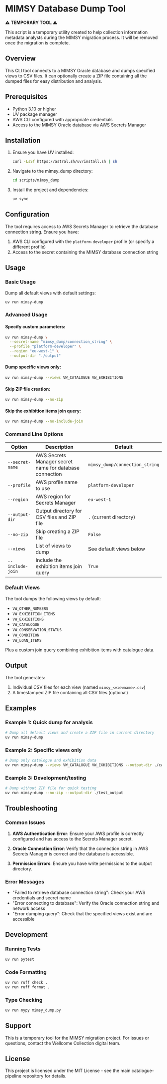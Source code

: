 # MIMSY Database Dump Tool

⚠️ **TEMPORARY TOOL** ⚠️

This script is a temporary utility created to help collection information metadata analysts during the MIMSY migration process. It will be removed once the migration is complete.

## Overview

This CLI tool connects to a MIMSY Oracle database and dumps specified views to CSV files. It can optionally create a ZIP file containing all the dumped files for easy distribution and analysis.

## Prerequisites

- Python 3.10 or higher
- UV package manager
- AWS CLI configured with appropriate credentials
- Access to the MIMSY Oracle database via AWS Secrets Manager

## Installation

1. Ensure you have UV installed:
   ```bash
   curl -LsSf https://astral.sh/uv/install.sh | sh
   ```

2. Navigate to the mimsy_dump directory:
   ```bash
   cd scripts/mimsy_dump
   ```

3. Install the project and dependencies:
   ```bash
   uv sync
   ```

## Configuration

The tool requires access to AWS Secrets Manager to retrieve the database connection string. Ensure you have:

1. AWS CLI configured with the `platform-developer` profile (or specify a different profile)
2. Access to the secret containing the MIMSY database connection string

## Usage

### Basic Usage

Dump all default views with default settings:
```bash
uv run mimsy-dump
```

### Advanced Usage

#### Specify custom parameters:
```bash
uv run mimsy-dump \
  --secret-name "mimsy_dump/connection_string" \
  --profile "platform-developer" \
  --region "eu-west-1" \
  --output-dir "./output"
```

#### Dump specific views only:
```bash
uv run mimsy-dump --views VW_CATALOGUE VW_EXHIBITIONS
```

#### Skip ZIP file creation:
```bash
uv run mimsy-dump --no-zip
```

#### Skip the exhibition items join query:
```bash
uv run mimsy-dump --no-include-join
```

### Command Line Options

| Option | Description | Default |
|--------|-------------|---------|
| `--secret-name` | AWS Secrets Manager secret name for database connection | `mimsy_dump/connection_string` |
| `--profile` | AWS profile name to use | `platform-developer` |
| `--region` | AWS region for Secrets Manager | `eu-west-1` |
| `--output-dir` | Output directory for CSV files and ZIP file | `.` (current directory) |
| `--no-zip` | Skip creating a ZIP file | `False` |
| `--views` | List of views to dump | See default views below |
| `--include-join` | Include the exhibition items join query | `True` |

### Default Views

The tool dumps the following views by default:
- `VW_OTHER_NUMBERS`
- `VW_EXHIBITION_ITEMS`
- `VW_EXHIBITIONS`
- `VW_CATALOGUE`
- `VW_CONSERVATION_STATUS`
- `VW_CONDITION`
- `VW_LOAN_ITEMS`

Plus a custom join query combining exhibition items with catalogue data.

## Output

The tool generates:
1. Individual CSV files for each view (named `mimsy_<viewname>.csv`)
2. A timestamped ZIP file containing all CSV files (optional)

## Examples

### Example 1: Quick dump for analysis
```bash
# Dump all default views and create a ZIP file in current directory
uv run mimsy-dump
```

### Example 2: Specific views only
```bash
# Dump only catalogue and exhibition data
uv run mimsy-dump --views VW_CATALOGUE VW_EXHIBITIONS --output-dir ./catalogue_data
```

### Example 3: Development/testing
```bash
# Dump without ZIP file for quick testing
uv run mimsy-dump --no-zip --output-dir ./test_output
```

## Troubleshooting

### Common Issues

1. **AWS Authentication Error**: Ensure your AWS profile is correctly configured and has access to the Secrets Manager secret.

2. **Oracle Connection Error**: Verify that the connection string in AWS Secrets Manager is correct and the database is accessible.

3. **Permission Errors**: Ensure you have write permissions to the output directory.

### Error Messages

- "Failed to retrieve database connection string": Check your AWS credentials and secret name
- "Error connecting to database": Verify the Oracle connection string and network access
- "Error dumping query": Check that the specified views exist and are accessible

## Development

### Running Tests
```bash
uv run pytest
```

### Code Formatting
```bash
uv run ruff check .
uv run ruff format .
```

### Type Checking
```bash
uv run mypy mimsy_dump.py
```

## Support

This is a temporary tool for the MIMSY migration project. For issues or questions, contact the Wellcome Collection digital team.

## License

This project is licensed under the MIT License - see the main catalogue-pipeline repository for details.
